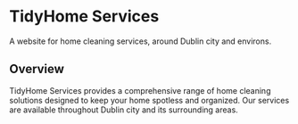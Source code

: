 # TidyHome Services

A website for home cleaning services, around Dublin city and environs.

## Overview

TidyHome Services provides a comprehensive range of home cleaning solutions designed to keep your home spotless and organized. Our services are available throughout Dublin city and its surrounding areas.


